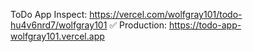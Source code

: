 ToDo App
Inspect: https://vercel.com/wolfgray101/todo-hu4v6nrd7/wolfgray101 
✅  Production: https://todo-app-wolfgray101.vercel.app
